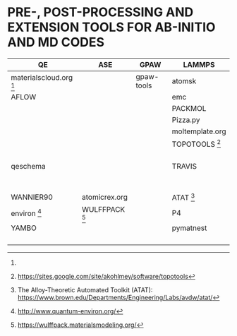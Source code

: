 
# PRE-, POST-PROCESSING AND EXTENSION TOOLS FOR AB-INITIO AND MD CODES

|QE                     |ASE                    |GPAW      |LAMMPS         |
|-----------------------|-----------------------|----------|---------------|
|materialscloud.org [^1]|                       |gpaw-tools|atomsk         |
|AFLOW                  |                       |          |emc            |
|                       |                       |          |PACKMOL        |
|                       |                       |          |Pizza.py       |
|                       |                       |          |moltemplate.org|
|                       |                       |          |TOPOTOOLS [^2] |
|                       |                       |          |               |
|                       |                       |          |               |
|                       |                       |          |               |
|                       |                       |          |               |
|qeschema               |                       |          |TRAVIS         |
|                       |                       |          |               |
|                       |                       |          |               |
|                       |                       |          |               |
|                       |                       |          |               |
|                       |                       |          |               |
|                       |                       |          |               |
|                       |                       |          |               |
|WANNIER90              |atomicrex.org          |          |ATAT [^3]      |
|environ [^4]           |WULFFPACK [^5]           |        |P4             |
|YAMBO                  |                       |          |pymatnest      |
|                       |                       |          |               |
|                       |                       |          |               |
|                       |                       |          |               |
|                       |                       |          |               |

[^1]:
[^2]: https://sites.google.com/site/akohlmey/software/topotools
[^3]: The Alloy-Theoretic Automated Toolkit (ATAT): https://www.brown.edu/Departments/Engineering/Labs/avdw/atat/
[^4]: http://www.quantum-environ.org/ 
[^5]: https://wulffpack.materialsmodeling.org/
